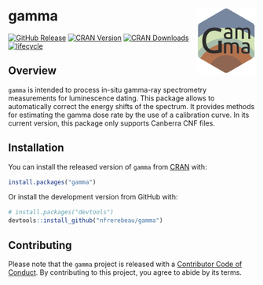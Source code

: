 
<!-- README.md is generated from README.Rmd. Please edit that file -->
gamma <img width=120px src="man/figures/logo.png" align="right" />
==================================================================

[![GitHub Release](https://img.shields.io/github/release/nfrerebeau/gamma.svg)](https://github.com/nfrerebeau/gamma/releases) [![CRAN Version](http://www.r-pkg.org/badges/version/gamma)](https://cran.r-project.org/package=gamma) [![CRAN Downloads](http://cranlogs.r-pkg.org/badges/gamma)](https://cran.r-project.org/package=gamma) [![lifecycle](https://img.shields.io/badge/lifecycle-experimental-orange.svg)](https://www.tidyverse.org/lifecycle/#experimental)

Overview
--------

`gamma` is intended to process in-situ gamma-ray spectrometry measurements for luminescence dating. This package allows to automatically correct the energy shifts of the spectrum. It provides methods for estimating the gamma dose rate by the use of a calibration curve. In its current version, this package only supports Canberra CNF files.

Installation
------------

You can install the released version of `gamma` from [CRAN](https://CRAN.R-project.org) with:

``` r
install.packages("gamma")
```

Or install the development version from GitHub with:

``` r
# install.packages("devtools")
devtools::install_github("nfrerebeau/gamma")
```

Contributing
------------

Please note that the `gamma` project is released with a [Contributor Code of Conduct](CODE_OF_CONDUCT.md). By contributing to this project, you agree to abide by its terms.
